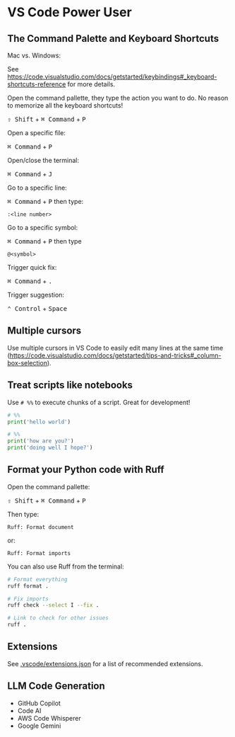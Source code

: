 # VS Code Power User

## The Command Palette and Keyboard Shortcuts

Mac vs. Windows:

See <https://code.visualstudio.com/docs/getstarted/keybindings#_keyboard-shortcuts-reference> for more details.

Open the command pallette, they type the action you want to do. No reason to memorize all the keyboard shortcuts!

<kbd>⇧ Shift</kbd> + <kbd>⌘ Command</kbd> + <kbd>P</kbd>

Open a specific file:

<kbd>⌘ Command</kbd> + <kbd>P</kbd>

Open/close the terminal:

<kbd>⌘ Command</kbd> + <kbd>J</kbd>

Go to a specific line:

<kbd>⌘ Command</kbd> + <kbd>P</kbd> then type:

 ```
 :<line number>
 ```

Go to a specific symbol:

<kbd>⌘ Command</kbd> + <kbd>P</kbd> then type

```
@<symbol>
```

Trigger quick fix:

<kbd>⌘ Command</kbd> + <kbd>.</kbd>

Trigger suggestion:

<kbd>⌃ Control</kbd> + <kbd>Space</kbd>

## Multiple cursors

Use multiple cursors in VS Code to easily edit many lines at the same time (<https://code.visualstudio.com/docs/getstarted/tips-and-tricks#_column-box-selection>).

## Treat scripts like notebooks

Use `# %%` to execute chunks of a script. Great for development!

```python
# %%
print('hello world')

# %%
print('how are you?')
print('doing well I hope?')
```

## Format your Python code with Ruff

Open the command pallette:

<kbd>⇧ Shift</kbd> + <kbd>⌘ Command</kbd> + <kbd>P</kbd>

Then type:

```
Ruff: Format document
```

or:

```
Ruff: Format imports
```

You can also use Ruff from the terminal:

```bash
# Format everything
ruff format .

# Fix imports
ruff check --select I --fix .

# Link to check for other issues
ruff .
```

## Extensions

See [.vscode/extensions.json](../../../.vscode/extensions.json) for a list of recommended extensions.

## LLM Code Generation

- GitHub Copilot
- Code AI
- AWS Code Whisperer
- Google Gemini